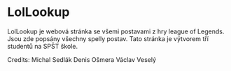 # LolLookup
LolLookup je webová stránka se všemi postavami z hry league of Legends. Jsou zde popsány všechny spelly postav.
Tato stránka je výtvorem tří studentů na SPŠT škole.

Credits:
Michal Sedlák
Denis Ošmera
Václav Veselý

